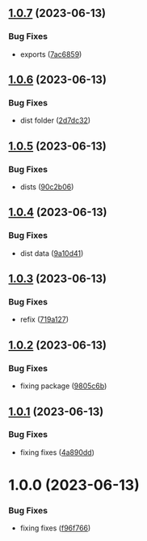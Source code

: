 ## [1.0.7](https://github.com/feder240516/npm-test/compare/v1.0.6...v1.0.7) (2023-06-13)


### Bug Fixes

* exports ([7ac6859](https://github.com/feder240516/npm-test/commit/7ac68592764c17807731616b801114890ab41b87))

## [1.0.6](https://github.com/feder240516/npm-test/compare/v1.0.5...v1.0.6) (2023-06-13)


### Bug Fixes

* dist folder ([2d7dc32](https://github.com/feder240516/npm-test/commit/2d7dc32b0b6792cffb4f3ec7fa1d8a456be9cdce))

## [1.0.5](https://github.com/feder240516/npm-test/compare/v1.0.4...v1.0.5) (2023-06-13)


### Bug Fixes

* dists ([90c2b06](https://github.com/feder240516/npm-test/commit/90c2b06393993826db01fd9a4ab49a052c9eb41a))

## [1.0.4](https://github.com/feder240516/npm-test/compare/v1.0.3...v1.0.4) (2023-06-13)


### Bug Fixes

* dist data ([9a10d41](https://github.com/feder240516/npm-test/commit/9a10d4102e49e2eae63f5a82d410985675f78bb8))

## [1.0.3](https://github.com/feder240516/npm-test/compare/v1.0.2...v1.0.3) (2023-06-13)


### Bug Fixes

* refix ([719a127](https://github.com/feder240516/npm-test/commit/719a1275da7ecc479f687bd4011b5447bdce3680))

## [1.0.2](https://github.com/feder240516/npm-test/compare/v1.0.1...v1.0.2) (2023-06-13)


### Bug Fixes

* fixing package ([9805c6b](https://github.com/feder240516/npm-test/commit/9805c6b85fe52e73ebe031eadef5f080a3e9c2c0))

## [1.0.1](https://github.com/feder240516/npm-test/compare/v1.0.0...v1.0.1) (2023-06-13)


### Bug Fixes

* fixing fixes ([4a890dd](https://github.com/feder240516/npm-test/commit/4a890ddbf874851c50b46b067ac8217d1dba2479))

# 1.0.0 (2023-06-13)


### Bug Fixes

* fixing fixes ([f96f766](https://github.com/feder240516/npm-test/commit/f96f7664c21896ece89086002e5b6f9ab72917d5))
